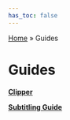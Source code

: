 ```yaml
---
has_toc: false
---
```


[Home](../index.md) » Guides

# Guides

**[Clipper](clipper.md)**

**[Subtitling Guide](subtitling.md)**